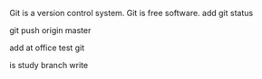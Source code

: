 Git is a version control system.
Git is free software.
add 
git status

git push origin master

add at office test git

is study branch write
